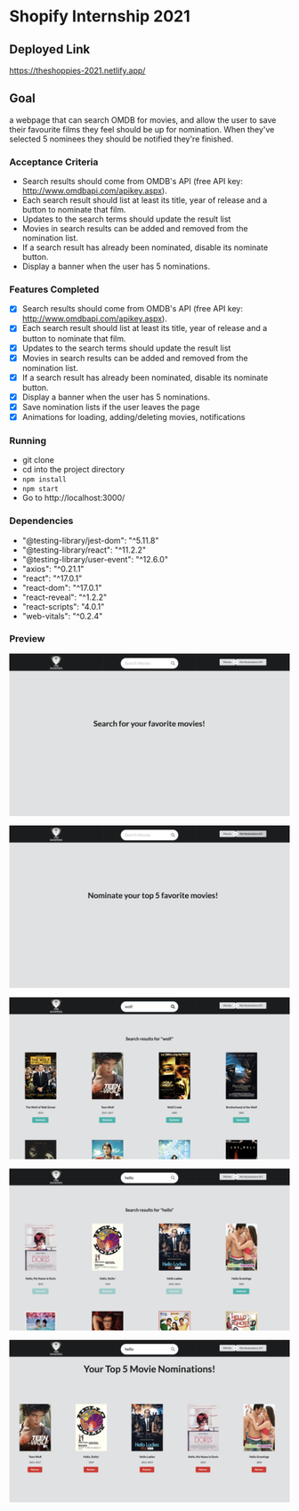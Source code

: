 # Shopify Internship 2021

## Deployed Link

https://theshoppies-2021.netlify.app/

## Goal
a webpage that can search OMDB for movies, and allow the user to save their favourite films they feel should be up for nomination. When they've selected 5 nominees they should be notified they're finished.

### Acceptance Criteria
* Search results should come from OMDB's API (free API key: http://www.omdbapi.com/apikey.aspx).
* Each search result should list at least its title, year of release and a button to nominate that film.
* Updates to the search terms should update the result list
* Movies in search results can be added and removed from the nomination list.
* If a search result has already been nominated, disable its nominate button.
* Display a banner when the user has 5 nominations.

### Features Completed
* [x] Search results should come from OMDB's API (free API key: http://www.omdbapi.com/apikey.aspx).
* [x] Each search result should list at least its title, year of release and a button to nominate that film.
* [x] Updates to the search terms should update the result list
* [x] Movies in search results can be added and removed from the nomination list.
* [x] If a search result has already been nominated, disable its nominate button.
* [x] Display a banner when the user has 5 nominations.
* [x] Save nomination lists if the user leaves the page
* [x] Animations for loading, adding/deleting movies, notifications
### Running

* git clone
* cd into the project directory
* ```npm install```
* ```npm start```
* Go to http://localhost:3000/

### Dependencies
* "@testing-library/jest-dom": "^5.11.8"
* "@testing-library/react": "^11.2.2"
* "@testing-library/user-event": "^12.6.0"
* "axios": "^0.21.1"
* "react": "^17.0.1"
* "react-dom": "^17.0.1"
* "react-reveal": "^1.2.2"
* "react-scripts": "4.0.1"
* "web-vitals": "^0.2.4"

### Preview

![alt text](https://github.com/SohamDutta1216/theShoppies/blob/main/screenshot1.jpg?raw=true)

![alt text](https://github.com/SohamDutta1216/theShoppies/blob/main/screenshot2.jpg?raw=true)

![alt text](https://github.com/SohamDutta1216/theShoppies/blob/main/screenshot3.jpg?raw=true)

![alt text](https://github.com/SohamDutta1216/theShoppies/blob/main/screenshot4.jpg?raw=true)

![alt text](https://github.com/SohamDutta1216/theShoppies/blob/main/screenshot5.jpg?raw=true)

